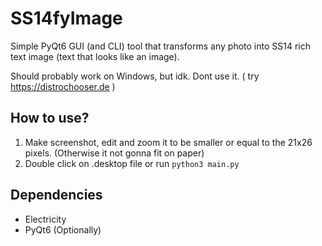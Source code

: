 # SS14fyImage

Simple PyQt6 GUI (and CLI) tool that transforms any photo into SS14 rich text image (text that looks like an image).

Should probably work on Windows, but idk. Dont use it. ( try https://distrochooser.de )

## How to use?

1. Make screenshot, edit and zoom it to be smaller or equal to the 21x26 pixels. (Otherwise it not gonna fit on paper)
2. Double click on .desktop file or run `python3 main.py`

## Dependencies
- Electricity
- PyQt6 (Optionally)
